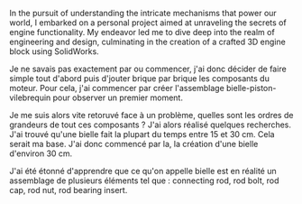 In the pursuit of understanding the intricate mechanisms that power our world, I embarked on a personal project aimed at unraveling the secrets of engine functionality. My endeavor led me to dive deep into the realm of engineering and design, culminating in the creation of a  crafted 3D engine block using SolidWorks.

Je ne savais pas exactement par ou commencer, j'ai donc décider de faire simple tout d'abord puis d'jouter brique par brique les composants du moteur. Pour cela, j'ai commencer par créer l'assemblage bielle-piston-vilebrequin pour observer un premier moment.

Je me suis alors vite retoruvé face à un problème, quelles sont les ordres de grandeurs de tout ces composants ? J'ai alors réalisé quelques recherches. J'ai trouvé qu'une bielle fait la plupart du temps entre 15 et 30 cm. Cela serait ma base. J'ai donc commencé par la, la création d'une bielle d'environ 30 cm.

J'ai été étonné d'apprendre que ce qu'on appelle bielle est en réalité un assemblage de plusieurs éléments tel que : connecting rod, rod bolt, rod cap, rod nut, rod bearing insert.
